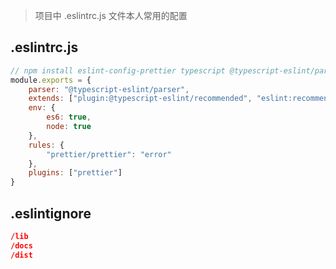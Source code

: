 > 项目中 .eslintrc.js 文件本人常用的配置

## .eslintrc.js

```javascript
// npm install eslint-config-prettier typescript @typescript-eslint/parser @typescript-eslint/eslint-plugin --save-dev
module.exports = {
    parser: "@typescript-eslint/parser",
    extends: ["plugin:@typescript-eslint/recommended", "eslint:recommended", "prettier"],
    env: {
        es6: true,
        node: true
    },
    rules: {
        "prettier/prettier": "error"
    },
    plugins: ["prettier"]
}
```

## .eslintignore

```json
/lib
/docs
/dist
```
